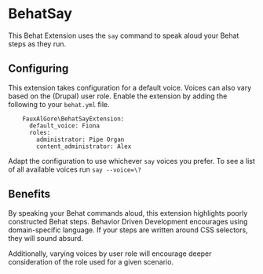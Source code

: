 # BehatSay

This Behat Extension uses the `say` command to speak aloud your Behat steps as they run.

## Configuring

This extension takes configuration for a default voice. Voices can also vary based on the (Drupal) user role. Enable the extension by adding the following to your `behat.yml` file.

```
    FauxAlGore\BehatSayExtension:
      default_voice: Fiona
      roles:
        administrator: Pipe Organ
        content_administrator: Alex
```

Adapt the configuration to use whichever `say` voices you prefer. To see a list of all available voices run `say --voice=\?`

## Benefits

By speaking your Behat commands aloud, this extension highlights poorly constructed Behat steps. Behavior Driven Development encourages using domain-specific language. If your steps are written around CSS selectors, they will sound absurd.

Additionally, varying voices by user role will encourage deeper consideration of the role used for a given scenario.
